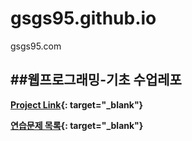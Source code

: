 # gsgs95.github.io
gsgs95.com

##웹프로그래밍-기초 수업레포
---
**[Project Link](https://gsgs95.github.io "Project:Intro"){: target="_blank"}**

**[연습문제 목록](https://gsgs95.github.io/practice/ "수업시간에 다룬 연습문제들 모음"){: target="_blank"}**
